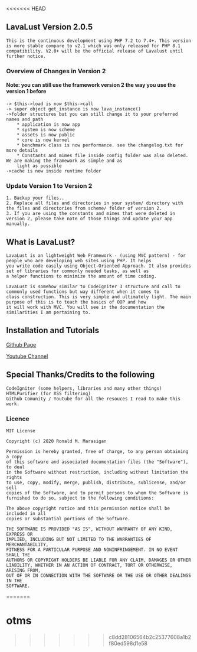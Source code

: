 <<<<<<< HEAD
## LavaLust Version 2.0.5

    This is the continuous development using PHP 7.2 to 7.4+. This version is more stable compare to v2.1 which was only released for PHP 8.1 compatibility. V2.0+ will be the official release of Lavalust until further notice.

### Overview of Changes in Version 2

#### Note: you can still use the framework version 2 the way you use the version 1 before

    -> $this->load is now $this->call
    -> super object get_instance is now lava_instance()
    ->folder structures but you can still change it to your preferred names and path
    	* application is now app
    	* system is now scheme
    	* assets is now public
    	* core is now kernel
    	* benchmark class is now performance. see the changelog.txt for more details
    	* Constants and mimes file inside config folder was also deleted. We are making the framework as simple and as
    	light as possible
    ->cache is now inside runtime folder

### Update Version 1 to Version 2

    1. Backup your files..
    2. Replace all files and directories in your system/ directory with the files and directories from scheme/ folder of version 2.
    3. If you are using the constants and mimes that were deleted in version 2, please take note of those things and update your app manually.

## What is LavaLust?

    LavaLust is an lightweight Web Framework - (using MVC pattern) - for people who are developing web sites using PHP. It helps
    you write code easily using Object-Oriented Approach. It also provides set of libraries for commonly needed tasks, as well as
    a helper functions to minimize the amount of time coding.

    LavaLust is somehow similar to CodeIgniter 3 structure and call to commonly used functions but way different when it comes to
    class construction. This is very simple and ultimately light. The main purpose of this is to teach the basics of OOP and how
    it will work with MVC. You will see in the documentation the similarities I am pertaining to.

## Installation and Tutorials

[Github Page](https://ronmarasigan.github.io)

[Youtube Channel](https://youtube.com/ronmarasigan)

## Special Thanks/Credits to the following

    CodeIgniter (some helpers, libraries and many other things)
    HTMLPurifier (for XSS filtering)
    Github Comunity / Youtube for all the resouces I read to make this work.

### Licence

    MIT License

    Copyright (c) 2020 Ronald M. Marasigan

    Permission is hereby granted, free of charge, to any person obtaining a copy
    of this software and associated documentation files (the "Software"), to deal
    in the Software without restriction, including without limitation the rights
    to use, copy, modify, merge, publish, distribute, sublicense, and/or sell
    copies of the Software, and to permit persons to whom the Software is
    furnished to do so, subject to the following conditions:

    The above copyright notice and this permission notice shall be included in all
    copies or substantial portions of the Software.

    THE SOFTWARE IS PROVIDED "AS IS", WITHOUT WARRANTY OF ANY KIND, EXPRESS OR
    IMPLIED, INCLUDING BUT NOT LIMITED TO THE WARRANTIES OF MERCHANTABILITY,
    FITNESS FOR A PARTICULAR PURPOSE AND NONINFRINGEMENT. IN NO EVENT SHALL THE
    AUTHORS OR COPYRIGHT HOLDERS BE LIABLE FOR ANY CLAIM, DAMAGES OR OTHER
    LIABILITY, WHETHER IN AN ACTION OF CONTRACT, TORT OR OTHERWISE, ARISING FROM,
    OUT OF OR IN CONNECTION WITH THE SOFTWARE OR THE USE OR OTHER DEALINGS IN THE
    SOFTWARE.
=======
# otms
>>>>>>> c8dd28106564b2c25377608a1b2f80ed598d1e58
